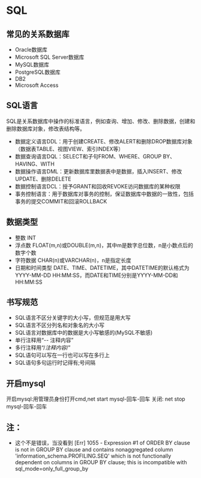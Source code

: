 # SQL

## 常见的关系数据库
- Oracle数据库
- Microsoft SQL Server数据库
- MySQL数据库
- PostgreSQL数据库
- DB2
- Microsoft Access

## SQL语言
SQL是关系数据库中操作的标准语言，例如查询、增加、修改、删除数据，创建和删除数据库对象，修改表结构等。
- 数据定义语言DDL：用于创建CREATE、修改ALERT和删除DROP数据库对象（数据表TABLE、视图VIEW、索引INDEX等）
- 数据查询语言DQL：SELECT和子句FROM、WHERE、GROUP BY、HAVING、WITH
- 数据操作语言DML：更新数据库里数据表中是数据，插入INSERT、修改UPDATE、删除DELETE
- 数据控制语言DCL：授予GRANT和回收REVOKE访问数据库的某种权限
- 事务控制语言：用于数据库对事务的控制，保证数据库中数据的一致性，包括事务的提交COMMIT和回滚ROLLBACK

## 数据类型
- 整数 INT
- 浮点数 FLOAT(m,n)或DOUBLE(m,n)，其中m是数字总位数，n是小数点后的数字个数
- 字符数据 CHAR(n)或VARCHAR(n)，n是指定长度
- 日期和时间类型 DATE、TIME、DATETIME，其中DATETIME的默认格式为YYYY-MM-DD HH:MM:SS，而DATE和TIME分别是YYYY-MM-DD和HH:MM:SS

## 书写规范
- SQL语言不区分关键字的大小写，但规范是用大写
- SQL语言不区分列名和对象名的大小写
- SQL语言对数据库中的数据是大小写敏感的(MySQL不敏感)
- 单行注释用“-- 注释内容”
- 多行注释用“/*注释内容*/”
- SQL语句可以写在一行也可以写在多行上
- SQL语句多句运行时记得有;号间隔

## 开启mysql
开启mysql:用管理员身份打开cmd,net start mysql-回车-回车
关闭: net stop mysql-回车-回车

## 注：
- 这个不是错误，当没看到
[Err] 1055 - Expression #1 of ORDER BY clause is not in GROUP BY clause and contains nonaggregated column 'information_schema.PROFILING.SEQ' which is not functionally dependent on columns in GROUP BY clause; this is incompatible with sql_mode=only_full_group_by